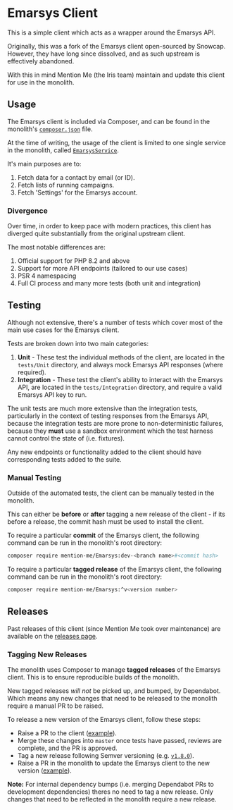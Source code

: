 # Emarsys Client
This is a simple client which acts as a wrapper around the Emarsys API.

Originally, this was a fork of the Emarsys client open-sourced by Snowcap. However, they have long since dissolved, and as such upstream is effectively abandoned.

With this in mind Mention Me (the Iris team) maintain and update this client for use in the monolith.

## Usage
The Emarsys client is included via Composer, and can be found in the monolith's [`composer.json`](https://github.com/mention-me/MentionMe/blob/main/composer.json) file.

At the time of writing, the usage of the client is limited to one single service in the monolith, called [`EmarsysService`](https://github.com/mention-me/MentionMe/blob/main/src/Nora/EmarsysBundle/EmarsysService.php).

It's main purposes are to: 
1. Fetch data for a contact by email (or ID).
2. Fetch lists of running campaigns.
3. Fetch 'Settings' for the Emarsys account.

### Divergence

Over time, in order to keep pace with modern practices, this client has diverged quite substantially from the original upstream client.

The most notable differences are:
1. Official support for PHP 8.2 and above
2. Support for more API endpoints (tailored to our use cases)
3. PSR 4 namespacing
4. Full CI process and many more tests (both unit and integration)

## Testing

Although not extensive, there's a number of tests which cover most of the main use cases for the Emarsys client.

Tests are broken down into two main categories:
1. **Unit** - These test the individual methods of the client, are located in the `tests/Unit` directory, and always mock Emarsys API responses (where required).
2. **Integration** - These test the client's ability to interact with the Emarsys API, are located in the `tests/Integration` directory, and require a valid Emarsys API key to run.

The unit tests are much more extensive than the integration tests, particularly in the context of testing responses from the Emarsys API, because the integration tests
are more prone to non-deterministic failures, because they **must** use a sandbox environment which the test harness cannot control the state of (i.e. fixtures).

Any new endpoints or functionality added to the client should have corresponding tests added to the suite.

### Manual Testing

Outside of the automated tests, the client can be manually tested in the monolith.

This can either be **before** or **after** tagging a new release of the client - if its before a release, the commit hash must be used to install the client.

To require a particular **commit** of the Emarsys client, the following command can be run in the monolith's root directory:
```bash
composer require mention-me/Emarsys:dev-<branch name>#<commit hash>
```

To require a particular **tagged release** of the Emarsys client, the following command can be run in the monolith's root directory:
```bash
composer require mention-me/Emarsys:^v<version number>
```

## Releases

Past releases of this client (since Mention Me took over maintenance) are available on the [releases page](https://github.com/mention-me/Emarsys/releases).

### Tagging New Releases

The monolith uses Composer to manage **tagged releases** of the Emarsys client. This is to ensure reproducible builds of the monolith.

New tagged releases _will not_ be picked up, and bumped, by Dependabot. Which means any new changes that need to be released to the monolith require a manual PR to be raised.

To release a new version of the Emarsys client, follow these steps:
- Raise a PR to the client ([example](https://github.com/mention-me/Emarsys/pull/94)).
- Merge these changes into `master` once tests have passed, reviews are complete, and the PR is approved.
- Tag a new release following Semver versioning (e.g. [`v1.8.0`](https://github.com/mention-me/Emarsys/pull/94)).
- Raise a PR in the monolith to update the Emarsys client to the new version ([example](https://github.com/mention-me/MentionMe/pull/18800)).

**Note:** For internal dependency bumps (i.e. merging Dependabot PRs to development dependencies) theres no need to tag a new release. Only changes that need to be reflected in the monolith require a new release.
